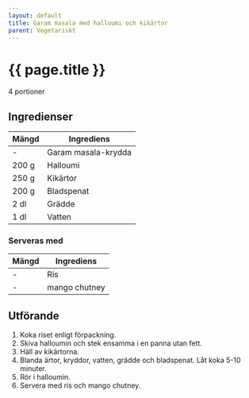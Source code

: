 ```yaml
---
layout: default
title: Garam masala med halloumi och kikärtor
parent: Vegetariskt
---
```


# {{ page.title }}

4 portioner
## Ingredienser

Mängd|Ingrediens
------------ | -------------
\-|Garam masala-krydda
200 g|Halloumi
250 g|Kikärtor
200 g|Bladspenat
2 dl|Grädde
1 dl|Vatten

### Serveras med

Mängd|Ingrediens
------------ | -------------
\-|Ris
\-|mango chutney

## Utförande
1. Koka riset enligt förpackning.
2. Skiva halloumin och stek ensamma i en panna utan fett.
3. Häll av kikärtorna.
4. Blanda ärtor, kryddor, vatten, grädde och bladspenat. Låt koka 5-10 minuter.
5. Rör i halloumin.
6. Servera med ris och mango chutney.
